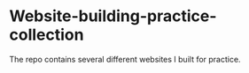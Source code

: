 # Website-building-practice-collection
The repo contains several different websites I built for practice.
